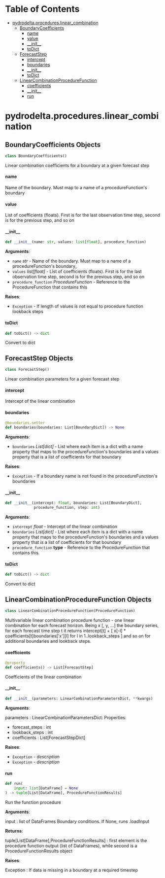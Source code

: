# Table of Contents

* [pydrodelta.procedures.linear\_combination](#pydrodelta.procedures.linear_combination)
  * [BoundaryCoefficients](#pydrodelta.procedures.linear_combination.BoundaryCoefficients)
    * [name](#pydrodelta.procedures.linear_combination.BoundaryCoefficients.name)
    * [value](#pydrodelta.procedures.linear_combination.BoundaryCoefficients.value)
    * [\_\_init\_\_](#pydrodelta.procedures.linear_combination.BoundaryCoefficients.__init__)
    * [toDict](#pydrodelta.procedures.linear_combination.BoundaryCoefficients.toDict)
  * [ForecastStep](#pydrodelta.procedures.linear_combination.ForecastStep)
    * [intercept](#pydrodelta.procedures.linear_combination.ForecastStep.intercept)
    * [boundaries](#pydrodelta.procedures.linear_combination.ForecastStep.boundaries)
    * [\_\_init\_\_](#pydrodelta.procedures.linear_combination.ForecastStep.__init__)
    * [toDict](#pydrodelta.procedures.linear_combination.ForecastStep.toDict)
  * [LinearCombinationProcedureFunction](#pydrodelta.procedures.linear_combination.LinearCombinationProcedureFunction)
    * [coefficients](#pydrodelta.procedures.linear_combination.LinearCombinationProcedureFunction.coefficients)
    * [\_\_init\_\_](#pydrodelta.procedures.linear_combination.LinearCombinationProcedureFunction.__init__)
    * [run](#pydrodelta.procedures.linear_combination.LinearCombinationProcedureFunction.run)

<a id="pydrodelta.procedures.linear_combination"></a>

# pydrodelta.procedures.linear\_combination

<a id="pydrodelta.procedures.linear_combination.BoundaryCoefficients"></a>

## BoundaryCoefficients Objects

```python
class BoundaryCoefficients()
```

Linear combination coefficients for a boundary at a given forecast step

<a id="pydrodelta.procedures.linear_combination.BoundaryCoefficients.name"></a>

#### name

Name of the boundary. Must map to a name of a procedureFunction's boundary

<a id="pydrodelta.procedures.linear_combination.BoundaryCoefficients.value"></a>

#### value

List of coefficients (floats). First is for the last observation time step, second is for the previous step, and so on

<a id="pydrodelta.procedures.linear_combination.BoundaryCoefficients.__init__"></a>

#### \_\_init\_\_

```python
def __init__(name: str, values: list[float], procedure_function)
```

**Arguments**:

- `name` _str_ - Name of the boundary. Must map to a name of a procedureFunction's boundary_
- `values` _list[float]_ - List of coefficients (floats). First is for the last observation time step, second is for the previous step, and so on
- `procedure_function` _ProcedureFunction_ - Reference to the ProcedureFunction that contains this
  

**Raises**:

- `Exception` - If length of values is not equal to procedure function lookback steps

<a id="pydrodelta.procedures.linear_combination.BoundaryCoefficients.toDict"></a>

#### toDict

```python
def toDict() -> dict
```

Convert to dict

<a id="pydrodelta.procedures.linear_combination.ForecastStep"></a>

## ForecastStep Objects

```python
class ForecastStep()
```

Linear combination parameters for a given forecast step

<a id="pydrodelta.procedures.linear_combination.ForecastStep.intercept"></a>

#### intercept

Intercept of the linear combination

<a id="pydrodelta.procedures.linear_combination.ForecastStep.boundaries"></a>

#### boundaries

```python
@boundaries.setter
def boundaries(boundaries: List[BoundaryDict]) -> None
```

**Arguments**:

- `boundaries` _List[dict]_ - List where each item is a dict with a name property that maps to the procedureFunction's boundaries and a values property that is a list of coefficients for that boundary
  

**Raises**:

- `Exception` - If a boundary name is not found in the procedureFunction's boundaries

<a id="pydrodelta.procedures.linear_combination.ForecastStep.__init__"></a>

#### \_\_init\_\_

```python
def __init__(intercept: float, boundaries: List[BoundaryDict],
             procedure_function, step: int)
```

**Arguments**:

- `intercept` _float_ - Intercept of the linear combination
- `boundaries` _List[dict]_ - List where each item is a dict with a name property that maps to the procedureFunction's boundaries and a values property that is a list of coefficients for that boundary
- `procedure_function` __type__ - Reference to the ProcedureFunction that contains this.

<a id="pydrodelta.procedures.linear_combination.ForecastStep.toDict"></a>

#### toDict

```python
def toDict() -> dict
```

Convert to dict

<a id="pydrodelta.procedures.linear_combination.LinearCombinationProcedureFunction"></a>

## LinearCombinationProcedureFunction Objects

```python
class LinearCombinationProcedureFunction(ProcedureFunction)
```

Multivariable linear combination procedure function - one linear combination for each forecast horizon. Being x [, y, ...] the boundary series, for each forecast time step t it returns intercept[t] + [ x[-l] * coefficients[t]boundaries['x'][l] for l in 1..lookback_steps ] and so on for additional boundaries and lookback steps.

<a id="pydrodelta.procedures.linear_combination.LinearCombinationProcedureFunction.coefficients"></a>

#### coefficients

```python
@property
def coefficients() -> List[ForecastStep]
```

Coefficients of the linear combination

<a id="pydrodelta.procedures.linear_combination.LinearCombinationProcedureFunction.__init__"></a>

#### \_\_init\_\_

```python
def __init__(parameters: LinearCombinationParametersDict, **kwargs)
```

**Arguments**:

  parameters : LinearCombinationParametersDict:
  Properties:
  - forecast_steps : int
  - lookback_steps : int
  - coefficients : List[ForecastStepDict]
  

**Raises**:

- `Exception` - _description_
- `Exception` - _description_

<a id="pydrodelta.procedures.linear_combination.LinearCombinationProcedureFunction.run"></a>

#### run

```python
def run(
    input: list[DataFrame] = None
) -> tuple[List[DataFrame], ProcedureFunctionResults]
```

Run the function procedure

**Arguments**:

  input : list of DataFrames
  Boundary conditions. If None, runs .loadInput
  

**Returns**:

  tuple[List[DataFrame],ProcedureFunctionResults] : first element is the procedure function output (list of DataFrames), while second is a ProcedureFunctionResults object
  

**Raises**:

  Exception : If data is missing in a boundary at a required timestep

